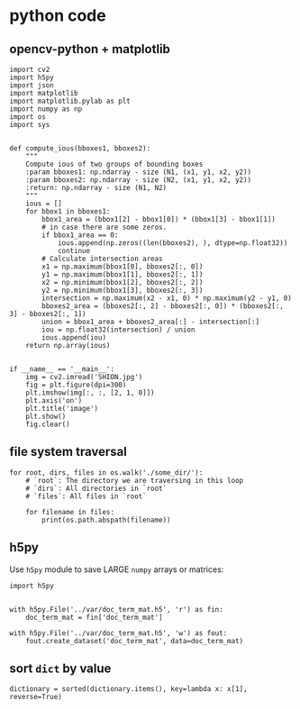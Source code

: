 # python code

## opencv-python + matplotlib

    import cv2
    import h5py
    import json
    import matplotlib
    import matplotlib.pylab as plt
    import numpy as np
    import os
    import sys


    def compute_ious(bboxes1, bboxes2):
        """
        Compute ious of two groups of bounding boxes
        :param bboxes1: np.ndarray - size (N1, (x1, y1, x2, y2))
        :param bboxes2: np.ndarray - size (N2, (x1, y1, x2, y2))
        :return: np.ndarray - size (N1, N2)
        """
        ious = []
        for bbox1 in bboxes1:
            bbox1_area = (bbox1[2] - bbox1[0]) * (bbox1[3] - bbox1[1])
            # in case there are some zeros.
            if bbox1_area == 0:
                ious.append(np.zeros((len(bboxes2), ), dtype=np.float32))
                continue
            # Calculate intersection areas
            x1 = np.maximum(bbox1[0], bboxes2[:, 0])
            y1 = np.maximum(bbox1[1], bboxes2[:, 1])
            x2 = np.minimum(bbox1[2], bboxes2[:, 2])
            y2 = np.minimum(bbox1[3], bboxes2[:, 3])
            intersection = np.maximum(x2 - x1, 0) * np.maximum(y2 - y1, 0)
            bboxes2_area = (bboxes2[:, 2] - bboxes2[:, 0]) * (bboxes2[:, 3] - bboxes2[:, 1])
            union = bbox1_area + bboxes2_area[:] - intersection[:]
            iou = np.float32(intersection) / union
            ious.append(iou)
        return np.array(ious)


    if __name__ == '__main__':
        img = cv2.imread('SHION.jpg')
        fig = plt.figure(dpi=300)
        plt.imshow(img[:, :, [2, 1, 0]])
        plt.axis('on')
        plt.title('image')
        plt.show()
        fig.clear()
    
## file system traversal
 
    for root, dirs, files in os.walk('./some_dir/'):
        # `root`: The directory we are traversing in this loop
        # `dirs`: All directories in `root`
        # `files`: All files in `root`

        for filename in files:
            print(os.path.abspath(filename))

## h5py

Use `h5py` module to save LARGE `numpy` arrays or matrices: 
    
    import h5py
    
    
    with h5py.File('../var/doc_term_mat.h5', 'r') as fin:
        doc_term_mat = fin['doc_term_mat']

    with h5py.File('../var/doc_term_mat.h5', 'w') as fout:
        fout.create_dataset('doc_term_mat', data=doc_term_mat)
        
## sort `dict` by value

    dictionary = sorted(dictionary.items(), key=lambda x: x[1], reverse=True)
